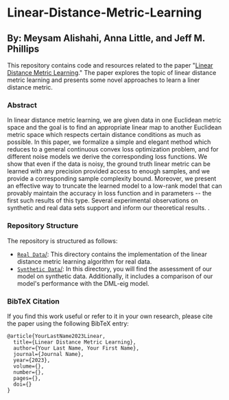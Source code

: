 # Linear-Distance-Metric-Learning
## By: Meysam Alishahi, Anna Little, and Jeff M. Phillips
This repository contains code and resources related to the paper "[Linear Distance Metric Learning]()." 
The paper explores the topic of linear distance metric learning and presents some novel approaches to learn a liner distance metric.

### Abstract

In linear distance metric learning, we are given data in one Euclidean metric space and the goal is to find an appropriate linear map to another Euclidean metric space which respects certain distance conditions as much as possible. In this paper, we formalize a simple and elegant method which reduces to a general continuous convex loss optimization problem, and for different noise models we derive the corresponding loss functions. We show that even if the data is noisy, the ground truth linear metric can be learned with any precision provided access to enough samples, and we provide a corresponding sample complexity bound. Moreover, we present an effective way to truncate the learned model to a low-rank model that can provably maintain the accuracy in loss function and in parameters -- the first such results of this type.  Several experimental observations on synthetic and real data sets support and inform our theoretical results.  .


### Repository Structure

The repository is structured as follows:

- [`Real Data`/](https://github.com/meysamalishahi/Linear-Distance-Metric-Learning/tree/main/Real%20Data): This directory contains the implementation of the linear distance metric learning algorithm for real data. 
- [`Synthetic Data`/](https://github.com/meysamalishahi/Linear-Distance-Metric-Learning/tree/main/Synthetic%20Data): In this directory, you will find the assessment of our model on synthetic data. Additionally, it includes a comparison of our model's performance with the DML-eig model.





### BibTeX Citation

If you find this work useful or refer to it in your own research, please cite the paper using the following BibTeX entry:
```
@article{YourLastName2023Linear,
  title={Linear Distance Metric Learning},
  author={Your Last Name, Your First Name},
  journal={Journal Name},
  year={2023},
  volume={},
  number={},
  pages={},
  doi={}
}
```
